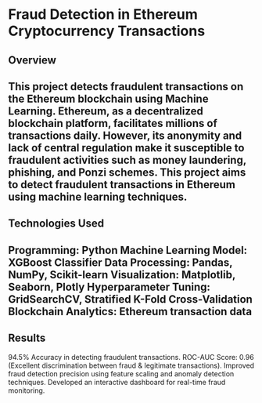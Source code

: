 # **Fraud Detection in Ethereum Cryptocurrency Transactions**

## **Overview**
This project detects fraudulent transactions on the Ethereum blockchain using Machine Learning. Ethereum, as a decentralized blockchain platform, facilitates millions of transactions daily. However, its anonymity and lack of central regulation make it susceptible to fraudulent activities such as money laundering, phishing, and Ponzi schemes. This project aims to detect fraudulent transactions in Ethereum using machine learning techniques.
---
## **Technologies Used**
Programming: Python Machine Learning Model: XGBoost Classifier Data Processing: Pandas, NumPy, Scikit-learn Visualization: Matplotlib, Seaborn, Plotly Hyperparameter Tuning: GridSearchCV, Stratified K-Fold Cross-Validation Blockchain Analytics: Ethereum transaction data
---
## **Results**
94.5% Accuracy in detecting fraudulent transactions. ROC-AUC Score: 0.96 (Excellent discrimination between fraud & legitimate transactions). Improved fraud detection precision using feature scaling and anomaly detection techniques. Developed an interactive dashboard for real-time fraud monitoring.
